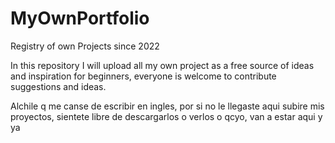 # MyOwnPortfolio
Registry of own Projects since 2022

In this repository I will upload all my own project as a free source of ideas and inspiration for beginners, everyone is welcome to contribute suggestions and ideas.

Alchile q me canse de escribir en ingles, por si no le llegaste aqui subire mis proyectos, sientete libre de descargarlos o verlos o qcyo, van a estar aqui y ya


